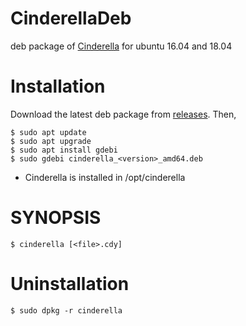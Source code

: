 # CinderellaDeb

deb package of [Cinderella](https://cinderella.de/tiki-index.php) for ubuntu 16.04 and 18.04

# Installation

Download the latest deb package from [releases](https://github.com/tmytokai/CinderellaDeb/releases).
Then,

    $ sudo apt update
    $ sudo apt upgrade
    $ sudo apt install gdebi
    $ sudo gdebi cinderella_<version>_amd64.deb

* Cinderella is installed in /opt/cinderella

# SYNOPSIS

    $ cinderella [<file>.cdy]

# Uninstallation

    $ sudo dpkg -r cinderella
